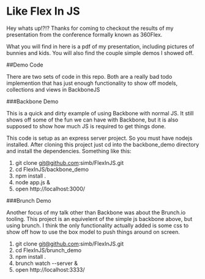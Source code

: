 # Like Flex In JS

Hey whats up!?!? Thanks for coming to checkout the results of my presentation from the conference formally known as 360Flex.

What you will find in here is a pdf of my presentation, including pictures of bunnies and kids.  You will also find the couple simple demos I showed off.

##Demo Code

There are two sets of code in this repo. Both are a really bad todo implemention that has just enough functionality to show off models, collections and views in BackboneJS

###Backbone Demo

This is a quick and dirty example of using Backbone with normal JS.  It still shows off some of the fun we can have with Backbone, but it is also supposed to show how much JS is required to get things done.

This code is setup as an express server project. So you must have nodejs installed. After cloning this project just cd into the backbone_demo directory and install the dependencies.  Something like this:

1. git clone git@github.com:simb/FlexInJS.git
1. cd FlexInJS/backbone_demo
1. npm install .
1. node app.js &
1. open http://localhost:3000/


###Brunch Demo

Another focus of my talk other than Backbone was about the Brunch.io tooling. This project is an equivelent of the simple js backbone above, but using brunch. I think the only functionality actually added is some css to show off how to use the box model to push things around on screen.


1. git clone git@github.com:simb/FlexInJS.git
1. cd FlexInJS/brunch_demo
1. npm install .
1. brunch watch --server &
1. open http://localhost:3333/
